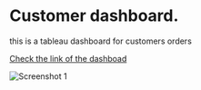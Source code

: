 # Customer dashboard.
this is a tableau dashboard for customers orders 


[Check the link of the dashboad](https://public.tableau.com/profile/mostafa6603#!/vizhome/Book4_16079332507540/Dashboard1)

![Screenshot 1](https://github.com/Mostafa-Nizar/Data-viz./blob/main/Screenshot%202021-01-09%20123020720.png)
